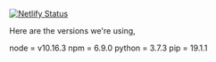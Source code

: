 
[![Netlify Status](https://api.netlify.com/api/v1/badges/5704b9aa-4caf-483a-ac82-055b6a9dd28e/deploy-status)](https://app.netlify.com/sites/jovial-pare-04b6fe/deploys)



Here are the versions we're using,

node = v10.16.3
npm = 6.9.0
python = 3.7.3
pip = 19.1.1

